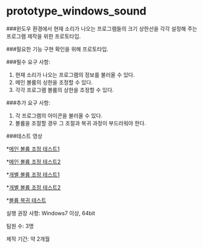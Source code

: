 # prototype_windows_sound

###윈도우 환경에서 현재 소리가 나오는 프로그램들의 크기 상한선을 각각 설정해 주는 프로그램 제작을 위한 프로토타입.

###필요한 기능 구현 확인을 위해 프로토타입.

###필수 요구 사항:
1. 현재 소리가 나오는 프로그램의 정보를 불러올 수 있다.
2. 메인 볼륨의 싱한을 조정할 수 있다.
3. 각각 프로그램 볼륨의 상한을 조정할 수 있다.

###추가 요구 사항:
1. 각 프로그램의 아이콘을 불러올 수 있다.
2. 볼륨을 조절할 경우 그 조절과 복귀 과정이 부드러워야 한다.

###테스트 영상

*[메인 볼륨 조정 테스트1](https://www.youtube.com/watch?v=IaiMDdS7fYE)

*[메인 볼륨 조정 테스트2](https://www.youtube.com/watch?v=mEsmC6sfdBc)

*[개별 볼륨 조정 테스트1](https://www.youtube.com/watch?v=s4rmzi-kBV4)

*[개별 볼륨 조정 테스트2](https://www.youtube.com/watch?v=OR4ungroIhw)

*[볼륨 복귀 테스트](https://www.youtube.com/watch?v=bo3oM4Oxuho)


실행 권장 사항: Windows7 이상, 64bit

팀원 수: 3명

제작 기간: 약 2개월